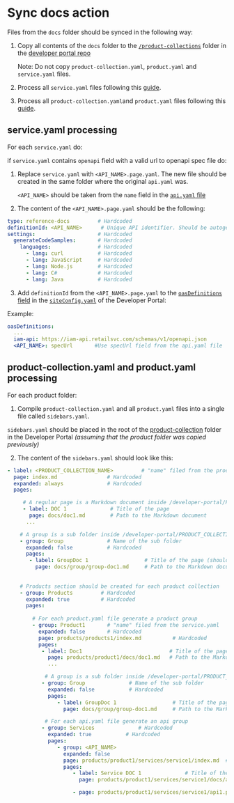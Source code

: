 # Sync docs action

Files from the `docs` folder should be synced in the following way:

1. Copy all contents of the `docs` folder  to the [`/product-collections`](https://github.com/extenda/hiiretail-developer-docs-new/tree/master/products) folder in the [developer portal repo](https://github.com/extenda/hiiretail-developer-docs-new)

   Note: Do not copy `product-collection.yaml`, `product.yaml` and `service.yaml` files.

2. Process all `service.yaml` files following this [guide](#apiyaml-processing).
3. Process all `product-collection.yaml`and `product.yaml` files following this [guide](#productyaml-and-serviceyaml-processing).

## service.yaml processing

For each `service.yaml` do:


if `service.yaml` contains `openapi` field with a valid url to openapi spec file do:

1. Replace `service.yaml` with `<API_NAME>.page.yaml`. The new file should be created in the same folder where the original `api.yaml` was.

   `<API_NAME>` should be taken from the `name` field in the [`api.yaml` file](README.md#apiyaml-file)

2. The content of the `<API_NAME>.page.yaml` should be the following:

```yaml
type: reference-docs         # Hardcoded
definitionId: <API_NAME>      # Unique API identifier. Should be autogenerated using "name" field in the api.yaml file
settings:                    # Hardcoded
  generateCodeSamples:       # Hardcoded
    languages:               # Hardcoded
      - lang: curl           # Hardcoded
      - lang: JavaScript     # Hardcoded
      - lang: Node.js        # Hardcoded
      - lang: C#             # Hardcoded
      - lang: Java           # Hardcoded
```

3. Add `definitionId` from the `<API_NAME>.page.yaml` to the [`oasDefinitions` field](https://github.com/extenda/hiiretail-developer-docs-new/blob/466042e062d95a6f2763969da3138f1b6058bca0/siteConfig.yaml#L16)  in the [`siteConfig.yaml`](https://github.com/extenda/hiiretail-developer-docs-new/blob/master/siteConfig.yaml) of the Developer Portal:

Example:
```yaml
oasDefinitions:
  ...
  iam-api: https://iam-api.retailsvc.com/schemas/v1/openapi.json     
  <API_NAME>: specUrl       #Use specUrl field from the api.yaml file
```


## product-collection.yaml and product.yaml processing

For each product folder:

1. Compile `product-collection.yaml` and all `product.yaml` files into a single file called `sidebars.yaml`.

`sidebars.yaml` should be placed in the root of the [product-collection](README.md#product-folder) folder in the Developer Portal _(assuming that the product folder was copied previously)_

2. The content of the `sidebars.yaml` should look like this:

```yaml
- label: <PRODUCT_COLLECTION_NAME>         # "name" filed from the product-collection.yaml
  page: index.md                # Hardcoded
  expanded: always              # Hardcoded
  pages:

     # A regular page is a Markdown document inside /developer-portal/PRODUCT_COLLECTION_NAME/docs
     - label: DOC 1              # Title of the page 
       page: docs/doc1.md        # Path to the Markdown document
      ...

    # A group is a sub folder inside /developer-portal/PRODUCT_COLLECTION_NAME/docs/...
    - group: Group              # Name of the sub folder 
      expanded: false           # Hardcoded
      pages:
       - label: GroupDoc 1                  # Title of the page (should be taken from the document content)
         page: docs/group/group-doc1.md     # Path to the Markdown document
    
    
    # Products section should be created for each product collection
    - group: Products         # Hardcoded
      expanded: true          # Hardcoded
      pages:
           
        # For each product.yaml file generate a product group    
        - group: Product1       # "name" filed from the service.yaml
          expanded: false       # Hardcoded
          page: products/products1/index.md          # Hardcoded
          pages:
           - label: Doc1                            # Title of the page (should be taken from the document content)
             page: products/product1/docs/doc1.md   # Path to the Markdown document
             ...

            # A group is a sub folder inside /developer-portal/PRODUCT_NAME/services/docs/...
           - group: Group              # Name of the sub folder 
             expanded: false           # Hardcoded
             pages:
                - label: GroupDoc 1                  # Title of the page (should be taken from the document content)
                  page: docs/group/group-doc1.md     # Path to the Markdown document

            # For each api.yaml file generate an api group
           - group: Services              # Hardcoded
             expanded: true           # Hardcoded
             pages:
                - group: <API_NAME>
                  expanded: false
                  page: products/product1/services/service1/index.md  # "rootDoc" field from the api.yaml
                  pages:
                     - label: Service DOC 1              # Title of the page
                       page: products/product1/services/service1/docs/api-doc1.md        # Path to the Markdown document

                     - page: products/product1/services/service1/api1.page.yaml          # API reference page
```
